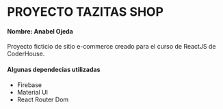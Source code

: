 # PROYECTO TAZITAS SHOP

#### Nombre: Anabel Ojeda

Proyecto ficticio de sitio e-commerce creado para el curso de ReactJS de CoderHouse. 

#### Algunas dependecias utilizadas
- Firebase
- Material UI
- React Router Dom

